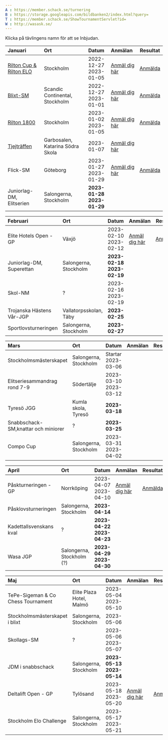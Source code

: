 ```yaml
---
A : https://member.schack.se/turnering
B : https://storage.googleapis.com/bildbanken2/index.html?query=
T : https://member.schack.se/ShowTournamentServlet?id=
W : http://wasask.se/ 
---
```


Klicka på tävlingens namn för att se Inbjudan.

Januari|Ort|Datum|Anmälan|Resultat
:-|:-|:-:|:-|-
[Rilton Cup & Rilton ELO]({W}Inbjudan_Rilton_Cup_svenska_2022_2023.pdf)|Stockholm|2022-12-27<br>2023-01-05|[Anmäl dig här](https://chess-results.com/Anmeldung.aspx?lan=6&tnr=661619)|[Anmälda](https://chess-results.com/tnr661619.aspx?lan=6)
[Blixt-SM]({W}INBJUDAN-Blixt-SM-2023.pdf)|Scandic Continental, Stockholm|2022-12-27<br>2023-01-01|[Anmäl dig här]({A}/3336/anmalan)|[Anmälda]({T}10838)
[Rilton 1800]({W}Inbjudan_Rilton_Cup_svenska_2022_2023.pdf)|Stockholm|2023-01-02<br>2023-01-05|[Anmäl dig här](https://chess-results.com/Anmeldung.aspx?lan=6&tnr=661619)|[Anmälda](https://chess-results.com/tnr661621.aspx?lan=6&art=0&turdet=YES)
[Tjejträffen]({W}Inbjudan_Tjejtraffen_2023.pdf)|Garbosalen, Katarina Södra Skola|2023-01-07|[Anmäl dig här]({A}/3378/anmalan)|
Flick-SM|Göteborg|2023-01-27<br>2023-01-29|[Anmäl dig här]({A}/3388/anmalan)|[Anmälda]({T}10912)
Juniorlag-DM, Elitserien|Salongerna, Stockholm|**2023-01-28<br>2023-01-29**||

Februari|Ort|Datum|Anmälan|Resultat
:-|:-|:-|:-|-
Elite Hotels Open - GP|Växjö|2023-02-10<br>2023-02-12|[Anmäl dig här]({A}/3070/anmalan)|[Anmälda]({T}10378)
Juniorlag-DM, Superettan|Salongerna, Stockholm|**2023-02-18<br>2023-02-19**||
Skol-NM|?|2023-02-16<br>2023-02-19||
Trojanska Hästens Vår-JGP|Vallatorpsskolan, Täby|**2023-02-25**||
Sportlovsturneringen|Salongerna, Stockholm|**2023-02-27**||

Mars|Ort|Datum|Anmälan|Resultat
:-|:-|:-|:-|-
Stockholmsmästerskapet|Salongerna, Stockholm|Startar 2023-03-06||
Elitseriesammandrag rond 7-9|Södertälje|2023-03-10<br>2023-03-12|| 
Tyresö JGG|Kumla skola, Tyresö|**2023-03-18**||
Snabbschack-SM,knattar och miniorer|?|**2023-03-25**||
Compo Cup|Salongerna, Stockholm|2023-03-31<br>2023-04-02||

April|Ort|Datum|Anmälan|Resultat
:-|:-|:-|:-|-
Påskturneringen - GP|Norrköping|2023-04-07<br>2023-04-10|[Anmäl dig här]({A}/3071/anmalan)|[Anmälda]({T}10380)
Påsklovsturneringen|Salongerna, Stockholm|**2023-04-14**||
Kadettallsvenskans kval|?|**2023-04-22<br>2023-04-23**||
Wasa JGP|Salongerna, Stockholm (?)|**2023-04-29<br>2023-04-30**||

Maj|Ort|Datum|Anmälan|Resultat
:-|:-|:-|:-|-
TePe-Sigeman & Co Chess Tournament|Elite Plaza Hotel, Malmö|2023-05-04<br>2023-05-10||
Stockholmsmästerskapet i blixt|Salongerna, Stockholm|2023-05-06||
Skollags-SM|?|2023-05-06<br>2023-05-07||
JDM i snabbschack|Salongerna, Stockholm|**2023-05-13<br>2023-05-14**||
Deltalift Open - GP|Tylösand|2023-05-18<br>2023-05-20|[Anmäl dig här]({A}/3072/anmalan)|[Anmälda]({T}10382)
Stockholm Elo Challenge|Salongerna, Stockholm|2023-05-17<br>2023-05-21||
